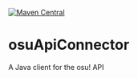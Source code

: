 [![Maven Central](https://maven-badges.herokuapp.com/maven-central/com.github.tillerino/osu-api-connector/badge.svg)](https://mvnrepository.com/artifact/com.github.tillerino/osu-api-connector)

# osuApiConnector

A Java client for the osu! API
